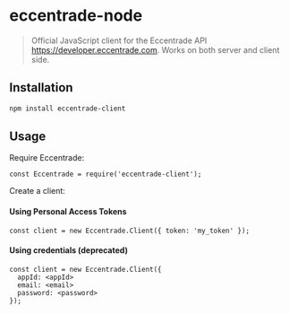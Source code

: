 # eccentrade-node
> Official JavaScript client for the Eccentrade API https://developer.eccentrade.com. Works on both server and client side.

## Installation

```bash
npm install eccentrade-client
```

## Usage

Require Eccentrade:

```node
const Eccentrade = require('eccentrade-client');
```

Create a client:
#### Using Personal Access Tokens
```node
const client = new Eccentrade.Client({ token: 'my_token' });
```

#### Using credentials (deprecated)
```node
const client = new Eccentrade.Client({
  appId: <appId>
  email: <email>
  password: <password>
});
```
